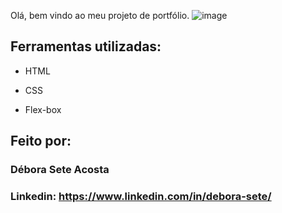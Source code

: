 Olá, bem vindo ao meu projeto de portfólio.
![image](https://github.com/deborasete/portfolio/assets/170202982/d540ae0e-eda4-40fc-a885-a49b5aed3de8)

## Ferramentas utilizadas:

* HTML

* CSS

* Flex-box

## Feito por:

### Débora Sete Acosta

### Linkedin: https://www.linkedin.com/in/debora-sete/

```
